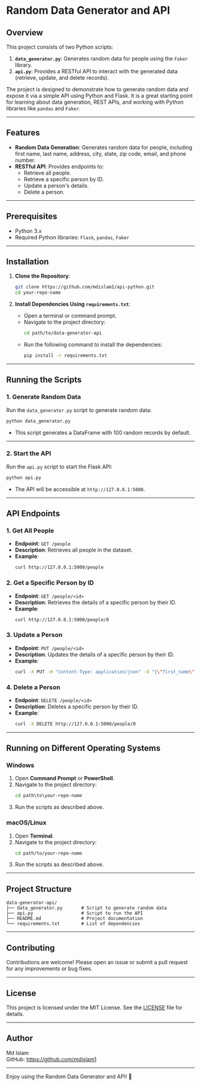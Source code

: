 # Random Data Generator and API

## Overview
This project consists of two Python scripts:
1. **`data_generator.py`**: Generates random data for people using the `Faker` library.
2. **`api.py`**: Provides a RESTful API to interact with the generated data (retrieve, update, and delete records).

The project is designed to demonstrate how to generate random data and expose it via a simple API using Python and Flask. It is a great starting point for learning about data generation, REST APIs, and working with Python libraries like `pandas` and `Faker`.

---

## Features
- **Random Data Generation**: Generates random data for people, including first name, last name, address, city, state, zip code, email, and phone number.
- **RESTful API**: Provides endpoints to:
  - Retrieve all people.
  - Retrieve a specific person by ID.
  - Update a person's details.
  - Delete a person.

---

## Prerequisites
- Python 3.x
- Required Python libraries: `Flask`, `pandas`, `Faker`

---

## Installation

1. **Clone the Repository**:
   ```bash
   git clone https://github.com/mdislam1/api-python.git
   cd your-repo-name
   ```

2. **Install Dependencies Using `requirements.txt`**:
   - Open a terminal or command prompt.
   - Navigate to the project directory:
     ```bash
     cd path/to/data-generator-api
     ```
   - Run the following command to install the dependencies:
     ```bash
     pip install -r requirements.txt
     ```

---

## Running the Scripts

### 1. Generate Random Data
Run the `data_generator.py` script to generate random data:
```bash
python data_generator.py
```
- This script generates a DataFrame with 100 random records by default.

---

### 2. Start the API
Run the `api.py` script to start the Flask API:
```bash
python api.py
```
- The API will be accessible at `http://127.0.0.1:5000`.

---

## API Endpoints

### 1. **Get All People**
- **Endpoint**: `GET /people`
- **Description**: Retrieves all people in the dataset.
- **Example**:
  ```bash
  curl http://127.0.0.1:5000/people
  ```

### 2. **Get a Specific Person by ID**
- **Endpoint**: `GET /people/<id>`
- **Description**: Retrieves the details of a specific person by their ID.
- **Example**:
  ```bash
  curl http://127.0.0.1:5000/people/0
  ```

### 3. **Update a Person**
- **Endpoint**: `PUT /people/<id>`
- **Description**: Updates the details of a specific person by their ID.
- **Example**:
  ```bash
  curl -X PUT -H "Content-Type: application/json" -d "{\"first_name\": \"John\", \"city\": \"New York\"}" http://127.0.0.1:5000/people/0
  ```

### 4. **Delete a Person**
- **Endpoint**: `DELETE /people/<id>`
- **Description**: Deletes a specific person by their ID.
- **Example**:
  ```bash
  curl -X DELETE http://127.0.0.1:5000/people/0
  ```

---

## Running on Different Operating Systems

### Windows
1. Open **Command Prompt** or **PowerShell**.
2. Navigate to the project directory:
   ```cmd
   cd path\to\your-repo-name
   ```
3. Run the scripts as described above.

### macOS/Linux
1. Open **Terminal**.
2. Navigate to the project directory:
   ```bash
   cd path/to/your-repo-name
   ```
3. Run the scripts as described above.

---

## Project Structure
```
data-generator-api/
├── data_generator.py       # Script to generate random data
├── api.py                  # Script to run the API
├── README.md               # Project documentation
└── requirements.txt        # List of dependencies
```

---

## Contributing
Contributions are welcome! Please open an issue or submit a pull request for any improvements or bug fixes.

---

## License
This project is licensed under the MIT License. See the [LICENSE](LICENSE) file for details.

---

## Author
Md Islam  
GitHub: https://github.com/mdislam1

---

Enjoy using the Random Data Generator and API! 🚀
